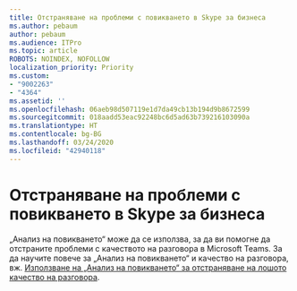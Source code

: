 ```yaml
---
title: Отстраняване на проблеми с повикването в Skype за бизнеса
ms.author: pebaum
author: pebaum
ms.audience: ITPro
ms.topic: article
ROBOTS: NOINDEX, NOFOLLOW
localization_priority: Priority
ms.custom:
- "9002263"
- "4364"
ms.assetid: ''
ms.openlocfilehash: 06aeb98d507119e1d7da49cb13b194d9b8672599
ms.sourcegitcommit: 018aadd53eac92248bc6d5ad63b739216103090a
ms.translationtype: HT
ms.contentlocale: bg-BG
ms.lasthandoff: 03/24/2020
ms.locfileid: "42940118"
---
```

# <a name="troubleshoot-skype-for-business-call-quality"></a>Отстраняване на проблеми с повикването в Skype за бизнеса

„Анализ на повикването“ може да се използва, за да ви помогне да отстраните проблеми с качеството на разговора в Microsoft Teams. За да научите повече за „Анализ на повикването“ и качество на разговора, вж. [Използване на „Анализ на повикването“ за отстраняване на лошото качество на разговора](https://docs.microsoft.com/MicrosoftTeams/use-call-analytics-to-troubleshoot-poor-call-quality).
